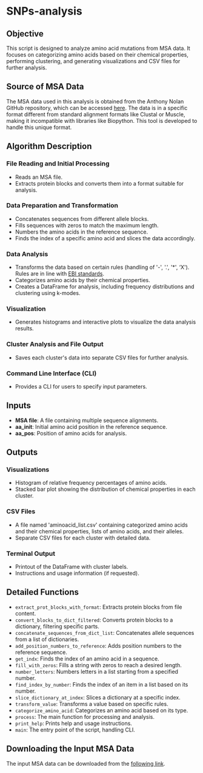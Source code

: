 # SNPs-analysis


## Objective
This script is designed to analyze amino acid mutations from MSA data. It focuses on categorizing amino acids based on their chemical properties, performing clustering, and generating visualizations and CSV files for further analysis.

## Source of MSA Data
The MSA data used in this analysis is obtained from the Anthony Nolan GitHub repository, which can be accessed [here](https://github.com/ANHIG/IMGTHLA). The data is in a specific format different from standard alignment formats like Clustal or Muscle, making it incompatible with libraries like Biopython. This tool is developed to handle this unique format.

## Algorithm Description

### File Reading and Initial Processing
- Reads an MSA file.
- Extracts protein blocks and converts them into a format suitable for analysis.

### Data Preparation and Transformation
- Concatenates sequences from different allele blocks.
- Fills sequences with zeros to match the maximum length.
- Numbers the amino acids in the reference sequence.
- Finds the index of a specific amino acid and slices the data accordingly.

### Data Analysis
- Transforms the data based on certain rules (handling of '-', '.', '*', ‘X'). Rules are in line with [EBI standards](https://www.ebi.ac.uk/ipd/imgt/hla/alignment/help/).
- Categorizes amino acids by their chemical properties.
- Creates a DataFrame for analysis, including frequency distributions and clustering using k-modes.

### Visualization
- Generates histograms and interactive plots to visualize the data analysis results.

### Cluster Analysis and File Output
- Saves each cluster's data into separate CSV files for further analysis.

### Command Line Interface (CLI)
- Provides a CLI for users to specify input parameters.

## Inputs
- **MSA file**: A file containing multiple sequence alignments.
- **aa_init**: Initial amino acid position in the reference sequence.
- **aa_pos**: Position of amino acids for analysis.

## Outputs

### Visualizations
- Histogram of relative frequency percentages of amino acids.
- Stacked bar plot showing the distribution of chemical properties in each cluster.

### CSV Files
- A file named 'aminoacid_list.csv' containing categorized amino acids and their chemical properties, lists of amino acids, and their alleles.
- Separate CSV files for each cluster with detailed data.

### Terminal Output
- Printout of the DataFrame with cluster labels.
- Instructions and usage information (if requested).

## Detailed Functions
- `extract_prot_blocks_with_format`: Extracts protein blocks from file content.
- `convert_blocks_to_dict_filtered`: Converts protein blocks to a dictionary, filtering specific parts.
- `concatenate_sequences_from_dict_list`: Concatenates allele sequences from a list of dictionaries.
- `add_position_numbers_to_reference`: Adds position numbers to the reference sequence.
- `get_indx`: Finds the index of an amino acid in a sequence.
- `fill_with_zeros`: Fills a string with zeros to reach a desired length.
- `number_letters`: Numbers letters in a list starting from a specified number.
- `find_index_by_number`: Finds the index of an item in a list based on its number.
- `slice_dictionary_at_index`: Slices a dictionary at a specific index.
- `transform_value`: Transforms a value based on specific rules.
- `categorize_amino_acid`: Categorizes an amino acid based on its type.
- `process`: The main function for processing and analysis.
- `print_help`: Prints help and usage instructions.
- `main`: The entry point of the script, handling CLI.

## Downloading the Input MSA Data
The input MSA data can be downloaded from the [following link](https://github.com/ANHIG/IMGTHLA/blob/Latest/Alignments_Rel_3540.zip).
